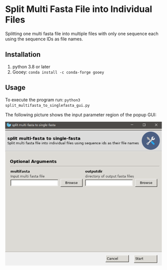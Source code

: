 # Split Multi Fasta File into Individual Files

Splitting one multi fasta file into multiple files with only one sequence each using the sequence IDs as file names.
## Installation
1. python 3.8 or later
2. Gooey: `conda install -c conda-forge gooey`
## Usage
To execute the program run: `python3 split_multifasta_to_singlefasta_gui.py`

The following picture shows the input parameter region of the popup GUI:

![](https://github.com/olgatsiouri1996/split_multi_fasta/blob/master/input_parameters_GUI.png)



